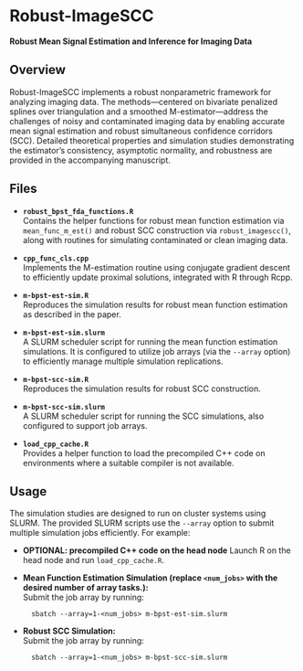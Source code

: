 # Robust-ImageSCC  
**Robust Mean Signal Estimation and Inference for Imaging Data**

## Overview  
Robust-ImageSCC implements a robust nonparametric framework for analyzing imaging data. The methods—centered on bivariate penalized splines over triangulation and a smoothed M-estimator—address the challenges of noisy and contaminated imaging data by enabling accurate mean signal estimation and robust simultaneous confidence corridors (SCC). Detailed theoretical properties and simulation studies demonstrating the estimator’s consistency, asymptotic normality, and robustness are provided in the accompanying manuscript.

## Files  
- **`robust_bpst_fda_functions.R`**  
  Contains the helper functions for robust mean function estimation via `mean_func_m_est()` and robust SCC construction via `robust_imagescc()`, along with routines for simulating contaminated or clean imaging data.

- **`cpp_func_cls.cpp`**  
  Implements the M-estimation routine using conjugate gradient descent to efficiently update proximal solutions, integrated with R through Rcpp.

- **`m-bpst-est-sim.R`**  
  Reproduces the simulation results for robust mean function estimation as described in the paper.

- **`m-bpst-est-sim.slurm`**  
  A SLURM scheduler script for running the mean function estimation simulations. It is configured to utilize job arrays (via the `--array` option) to efficiently manage multiple simulation replications.

- **`m-bpst-scc-sim.R`**  
  Reproduces the simulation results for robust SCC construction.

- **`m-bpst-scc-sim.slurm`**  
  A SLURM scheduler script for running the SCC simulations, also configured to support job arrays.

- **`load_cpp_cache.R`**  
  Provides a helper function to load the precompiled C++ code on environments where a suitable compiler is not available.

## Usage  
The simulation studies are designed to run on cluster systems using SLURM. The provided SLURM scripts use the `--array` option to submit multiple simulation jobs efficiently. For example:

- **OPTIONAL: precompiled C++ code on the head node**
  Launch R on the head node and run `load_cpp_cache.R`.

- **Mean Function Estimation Simulation (replace `<num_jobs>` with the desired number of array tasks.):**  
  Submit the job array by running:  
  ```{bash}
    sbatch --array=1-<num_jobs> m-bpst-est-sim.slurm
  ```
  
- **Robust SCC Simulation:**  
  Submit the job array by running:  
  ```{bash}
    sbatch --array=1-<num_jobs> m-bpst-scc-sim.slurm
  ```